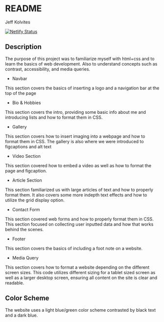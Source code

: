 # README


Jeff Kolvites

[![Netlify Status](https://api.netlify.com/api/v1/badges/a6ef272e-d59f-401e-9a7d-61d5970260d0/deploy-status)](https://app.netlify.com/sites/about-me-kolvitamins/deploys)

## Description

The purpose of this project was to familiarize myself with html+css and to learn the basics of web development. Also to understand concepts such as contrast, accessibility, and media queries.

* Navbar

 This section covers the basics of inserting a logo and a navigation bar at the top of the page

* Bio & Hobbies

This section covers the intro, providing some basic info about me and introducing lists and how to format them in CSS.

* Gallery

This section covers how to insert imaging into a webpage and how to format them in CSS. The gallery is also where we were introduced to figcaptions and alt text

* Video Section

This section covered how to embed a video as well as how to format the page and figcaption.

* Article Section

This section familiarized us with large articles of text and how to properly format them. It also covers some more indepth text effects and how to utilize the grid display option.

* Contact Form

This section covered web forms and how to properly format them in CSS. This section focused on collecting user inputted data and how that works behind the scenes.

* Footer

This section covers the basics of including a foot note on a website.

* Media Query

This section covers how to format a website depending on the different screen sizes. This code utilizes different sizing for a tablet sized screen as well as a larger desktop screen, ensuring all content on the site is clear and readable.  

## Color Scheme

The website uses a light blue/green color scheme contrasted by black text and a dark blue.

